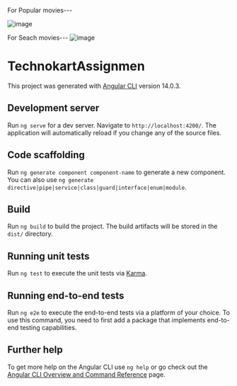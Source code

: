 For Popular movies---

![image](https://user-images.githubusercontent.com/77547892/191420746-4ab402ec-77a3-4446-b8c6-0ed773c484bd.png)




For Seach movies---
![image](https://user-images.githubusercontent.com/77547892/191420946-9cb89fdd-b4cd-4091-a864-522d7b0e43dc.png)



# TechnokartAssignmen

This project was generated with [Angular CLI](https://github.com/angular/angular-cli) version 14.0.3.

## Development server

Run `ng serve` for a dev server. Navigate to `http://localhost:4200/`. The application will automatically reload if you change any of the source files.

## Code scaffolding

Run `ng generate component component-name` to generate a new component. You can also use `ng generate directive|pipe|service|class|guard|interface|enum|module`.

## Build

Run `ng build` to build the project. The build artifacts will be stored in the `dist/` directory.

## Running unit tests

Run `ng test` to execute the unit tests via [Karma](https://karma-runner.github.io).

## Running end-to-end tests

Run `ng e2e` to execute the end-to-end tests via a platform of your choice. To use this command, you need to first add a package that implements end-to-end testing capabilities.

## Further help

To get more help on the Angular CLI use `ng help` or go check out the [Angular CLI Overview and Command Reference](https://angular.io/cli) page.
